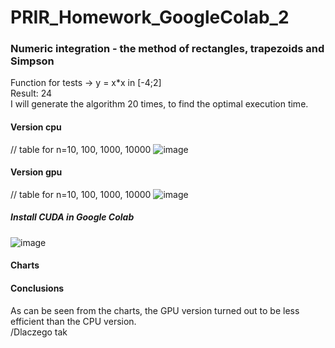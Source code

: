 # PRIR_Homework_GoogleColab_2
### Numeric integration - the method of rectangles, trapezoids and Simpson
Function for tests -> y = x*x in [-4;2]\
Result: 24\
I will generate the algorithm 20 times, to find the optimal execution time.
#### Version cpu 
// table for n=10, 100, 1000, 10000
![image](https://user-images.githubusercontent.com/72127610/147688264-3281283f-c4a0-4149-a0cb-24408fcff46e.png)

#### Version gpu
// table for n=10, 100, 1000, 10000
![image](https://user-images.githubusercontent.com/72127610/147699851-3d585bc9-6ef1-4bb2-8521-bac34b9bca4e.png)

##### Install CUDA in Google Colab
![image](https://user-images.githubusercontent.com/72127610/147588670-f24197d2-ce37-4e42-b793-2247491aefdb.png)

#### Charts
#### Conclusions
As can be seen from the charts, the GPU version turned out to be less efficient than the CPU version.\
/Dlaczego tak
